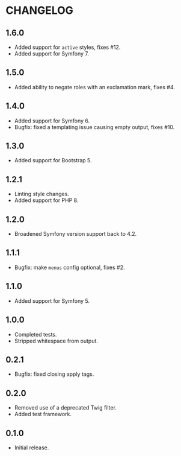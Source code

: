 CHANGELOG
=========

1.6.0
-----
- Added support for `active` styles, fixes #12.
- Added support for Symfony 7.

1.5.0
-----
- Added ability to negate roles with an exclamation mark, fixes #4.

1.4.0
-----
- Added support for Symfony 6.
- Bugfix: fixed a templating issue causing empty output, fixes #10.

1.3.0
-----
- Added support for Bootstrap 5.

1.2.1
-----
- Linting style changes.
- Added support for PHP 8.

1.2.0
-----
- Broadened Symfony version support back to 4.2.

1.1.1
-----
- Bugfix: make `menus` config optional, fixes #2.

1.1.0
-----
- Added support for Symfony 5.

1.0.0
-----
- Completed tests.
- Stripped whitespace from output.

0.2.1
-----
- Bugfix: fixed closing apply tags.

0.2.0
-----
- Removed use of a deprecated Twig filter.
- Added test framework.

0.1.0
-----
- Initial release.
